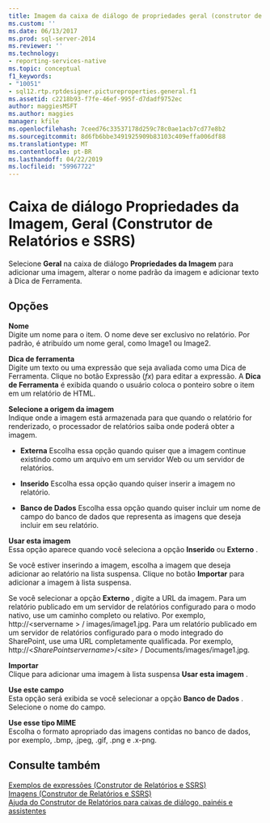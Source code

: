 ```yaml
---
title: Imagem da caixa de diálogo de propriedades geral (construtor de relatórios e SSRS) | Microsoft Docs
ms.custom: ''
ms.date: 06/13/2017
ms.prod: sql-server-2014
ms.reviewer: ''
ms.technology:
- reporting-services-native
ms.topic: conceptual
f1_keywords:
- "10051"
- sql12.rtp.rptdesigner.pictureproperties.general.f1
ms.assetid: c2218b93-f7fe-46ef-995f-d7dadf9752ec
author: maggiesMSFT
ms.author: maggies
manager: kfile
ms.openlocfilehash: 7ceed76c33537178d259c78c0ae1acb7cd77e8b2
ms.sourcegitcommit: 8d6fb6bbe3491925909b83103c409effa006df88
ms.translationtype: MT
ms.contentlocale: pt-BR
ms.lasthandoff: 04/22/2019
ms.locfileid: "59967722"
---
```

# <a name="image-properties-dialog-box-general-report-builder-and-ssrs"></a>Caixa de diálogo Propriedades da Imagem, Geral (Construtor de Relatórios e SSRS)
  Selecione **Geral** na caixa de diálogo **Propriedades da Imagem** para adicionar uma imagem, alterar o nome padrão da imagem e adicionar texto à Dica de Ferramenta.  
  
## <a name="options"></a>Opções  
 **Nome**  
 Digite um nome para o item. O nome deve ser exclusivo no relatório. Por padrão, é atribuído um nome geral, como Image1 ou Image2.  
  
 **Dica de ferramenta**  
 Digite um texto ou uma expressão que seja avaliada como uma Dica de Ferramenta. Clique no botão Expressão (*fx*) para editar a expressão. A **Dica de Ferramenta** é exibida quando o usuário coloca o ponteiro sobre o item em um relatório de HTML.  
  
 **Selecione a origem da imagem**  
 Indique onde a imagem está armazenada para que quando o relatório for renderizado, o processador de relatórios saiba onde poderá obter a imagem.  
  
-   **Externa** Escolha essa opção quando quiser que a imagem continue existindo como um arquivo em um servidor Web ou um servidor de relatórios.  
  
-   **Inserido** Escolha essa opção quando quiser inserir a imagem no relatório.  
  
-   **Banco de Dados** Escolha essa opção quando quiser incluir um nome de campo do banco de dados que representa as imagens que deseja incluir em seu relatório.  
  
 **Usar esta imagem**  
 Essa opção aparece quando você seleciona a opção **Inserido** ou **Externo** .  
  
 Se você estiver inserindo a imagem, escolha a imagem que deseja adicionar ao relatório na lista suspensa. Clique no botão **Importar** para adicionar a imagem à lista suspensa.  
  
 Se você selecionar a opção **Externo** , digite a URL da imagem. Para um relatório publicado em um servidor de relatórios configurado para o modo nativo, use um caminho completo ou relativo. Por exemplo, http://\<servername > / images/image1.jpg. Para um relatório publicado em um servidor de relatórios configurado para o modo integrado do SharePoint, use uma URL completamente qualificada. Por exemplo, http://\<*SharePointservername*>/\<*site*> / Documents/images/image1.jpg.  
  
 **Importar**  
 Clique para adicionar uma imagem à lista suspensa **Usar esta imagem** .  
  
 **Use este campo**  
 Esta opção será exibida se você selecionar a opção **Banco de Dados** . Selecione o nome do campo.  
  
 **Use esse tipo MIME**  
 Escolha o formato apropriado das imagens contidas no banco de dados, por exemplo, .bmp, .jpeg, .gif, .png e .x-png.  
  
## <a name="see-also"></a>Consulte também  
 [Exemplos de expressões &#40;Construtor de Relatórios e SSRS&#41;](report-design/expression-examples-report-builder-and-ssrs.md)   
 [Imagens &#40;Construtor de Relatórios e SSRS&#41;](report-design/images-report-builder-and-ssrs.md)   
 [Ajuda do Construtor de Relatórios para caixas de diálogo, painéis e assistentes](../../2014/reporting-services/report-builder-help-for-dialog-boxes-panes-and-wizards.md)  
  
  
